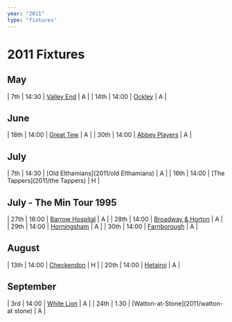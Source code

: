 ```yaml
---
year: "2011"
type: "fixtures"
---
```


# 2011 Fixtures

## May

| 7th | 14:30 | [Valley End](2011/valleyend) | A |
| 14th | 14:00 | [Ockley](2011/ockley) | A |

## June

| 18th | 14:00 | [Great Tew](2011/greattew) | A |
| 30th | 14:00 | [Abbey Players](2011/abbeyplayers) | A |

## July

| 7th | 14:30 | [Old Elthamians](2011/old Elthamians) | A |
| 16th | 14:00 | [The Tappers](2011/the Tappers) | H |

## July - The Min Tour 1995

| 27th | 18:00 | [Barrow Hospital](2011/barrowhospital) | A |
| 28th | 14:00 | [Broadway & Horton](2011/broadway-and-horton) | A |
| 29th | 14:00 | [Horningsham](2011/horningsham) | A |
| 30th | 14:00 | [Farnborough](2011/farnborough) | A |

## August

| 13th | 14:00 | [Checkendon](2011/checkendon) | H |
| 20th | 14:00 | [Hetairoi](2011/hetairoi) | A |

## September

| 3rd | 14:00 | [White Lion](2011/whitelion) | A |
| 24th | 1.30 | [Watton-at-Stone](2011/watton-at stone) | A |